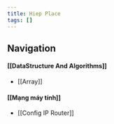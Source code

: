```yaml
---
title: Hiep Place
tags: []
---
```

## Navigation
#### [[DataStructure And Algorithms]]
- [[Array]]
#### [[Mạng máy tính]]
- [[Config IP Router]]
